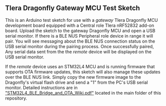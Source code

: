 ## Tlera Dragonfly Gateway MCU Test Sketch

This is an Arduino test sketch for use with a *gateway* Tlera Dragonfly MCU development board equipped with a Central role Tlera nRF52832 add-on board. Upload the sketch to the gateway Dragonfly MCU and open a USB serial monitor. If there is a BLE NUS Peripheral role device in range it will pair. You will see messaging about the BLE NUS connection status on the USB serial monitor during the pairing process. Once successfully paired, Any serial data sent from the the *remote* device will be displayed on the USB serial monitor.

If the *remote* device uses an STM32L4 MCU and is running firmware that supports OTA firmware updates, this sketch will also manage these updates over the BLE NUS link. Simply copy the new firmware image to the Dragonfly's virtual flash drive and send a "1" from the PC's USB serial monitor. Detailed instructions are in ["STM32L4_BLE_Bridge_and_OTA_Wiki.pdf"](https://github.com/gregtomasch/Tlera_nRF52_MCU_Add_On_Board/blob/master/STM32L4_BLE_Bridge_and_OTA_Wiki.pdf) located in the main folder of this repository.
